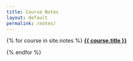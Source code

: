 ```yaml
---
title: Course Notes
layout: default
permalink: /notes/
---
```



{% for course in site.notes %}
  <a href="{{ course.permalink }}"> <strong> {{ course.title }} </strong></a> 

{% endfor %}
